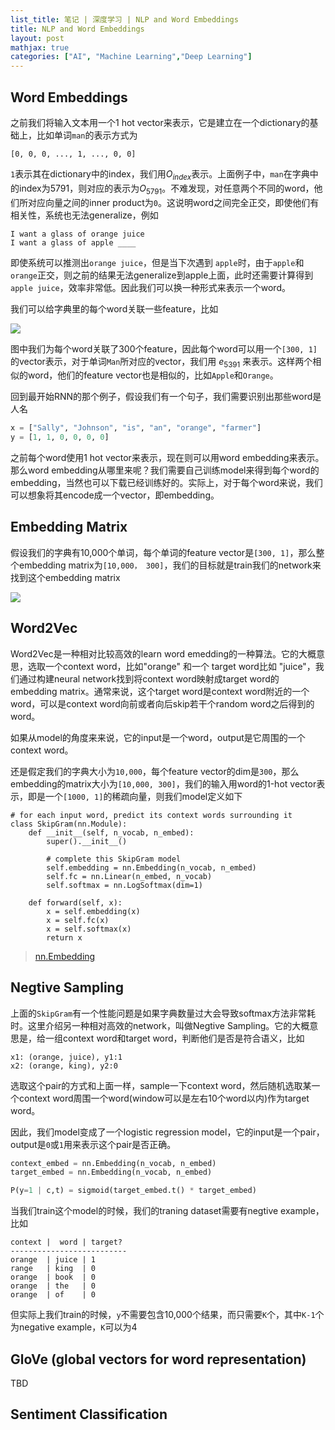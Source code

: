 ```yaml
---
list_title: 笔记 | 深度学习 | NLP and Word Embeddings
title: NLP and Word Embeddings
layout: post
mathjax: true
categories: ["AI", "Machine Learning","Deep Learning"]
---
```


## Word Embeddings

之前我们将输入文本用一个1 hot vector来表示，它是建立在一个dictionary的基础上，比如单词`man`的表示方式为

```
[0, 0, 0, ..., 1, ..., 0, 0]
```
`1`表示其在dictionary中的index，我们用$O_{index}$表示。上面例子中，`man`在字典中的index为5791，则对应的表示为${O_{5791}}$。不难发现，对任意两个不同的word，他们所对应向量之间的inner product为`0`。这说明word之间完全正交，即使他们有相关性，系统也无法generalize，例如

```
I want a glass of orange juice
I want a glass of apple ____
```
即使系统可以推测出`orange juice`，但是当下次遇到 `apple`时，由于`apple`和`orange`正交，则之前的结果无法generalize到apple上面，此时还需要计算得到 `apple juice`，效率非常低。因此我们可以换一种形式来表示一个word。

我们可以给字典里的每个word关联一些feature，比如

<img class="md-img-center" src="{{site.baseurl}}/assets/images/2018/06/dl-nlp-w2-1.png">

图中我们为每个word关联了300个feature，因此每个word可以用一个`[300, 1]`的vector表示，对于单词`Man`所对应的vector，我们用 $e_{5391}$ 来表示。这样两个相似的word，他们的feature vector也是相似的，比如`Apple`和`Orange`。

回到最开始RNN的那个例子，假设我们有一个句子，我们需要识别出那些word是人名

```python
x = ["Sally", "Johnson", "is", "an", "orange", "farmer"]
y = [1, 1, 0, 0, 0, 0]
```
之前每个word使用1 hot vector来表示，现在则可以用word embedding来表示。那么word embedding从哪里来呢？我们需要自己训练model来得到每个word的embedding，当然也可以下载已经训练好的。实际上，对于每个word来说，我们可以想象将其encode成一个vector，即embedding。

## Embedding Matrix

假设我们的字典有10,000个单词，每个单词的feature vector是`[300, 1]`，那么整个embedding matrix为`[10,000， 300]`，我们的目标就是train我们的network来找到这个embedding matrix

<img class="md-img-center" src="{{site.baseurl}}/assets/images/2018/06/dl-nlp-w2-2.png">

## Word2Vec

Word2Vec是一种相对比较高效的learn word emedding的一种算法。它的大概意思，选取一个context word，比如"orange" 和一个 target word比如 "juice"，我们通过构建neural network找到将context word映射成target word的embedding matrix。通常来说，这个target word是context word附近的一个word，可以是context word向前或者向后skip若干个random word之后得到的word。

如果从model的角度来来说，它的input是一个word，output是它周围的一个context word。

还是假定我们的字典大小为`10,000`，每个feature vector的dim是`300`，那么embedding的matrix大小为`[10,000, 300]`，我们的输入用word的1-hot vector表示，即是一个`[1000, 1]`的稀疏向量，则我们model定义如下

```
# for each input word, predict its context words surrounding it
class SkipGram(nn.Module):
    def __init__(self, n_vocab, n_embed):
        super().__init__()
        
        # complete this SkipGram model
        self.embedding = nn.Embedding(n_vocab, n_embed)
        self.fc = nn.Linear(n_embed, n_vocab)
        self.softmax = nn.LogSoftmax(dim=1)
    
    def forward(self, x):
        x = self.embedding(x)
        x = self.fc(x)
        x = self.softmax(x)
        return x
```

> [nn.Embedding](https://pytorch.org/docs/stable/generated/torch.nn.Embedding.html)

## Negtive Sampling

上面的`SkipGram`有一个性能问题是如果字典数量过大会导致softmax方法非常耗时。这里介绍另一种相对高效的network，叫做Negtive Sampling。它的大概意思是，给一组context word和target word，判断他们是否是符合语义，比如

```
x1: (orange, juice), y1:1
x2: (orange, king), y2:0
```
选取这个pair的方式和上面一样，sample一下context word，然后随机选取某一个context word周围一个word(window可以是左右10个word以内)作为target word。

因此，我们model变成了一个logistic regression model，它的input是一个pair，output是`0`或`1`用来表示这个pair是否正确。

``` python
context_embed = nn.Embedding(n_vocab, n_embed)
target_embed = nn.Embedding(n_vocab, n_embed)

P(y=1 | c,t) = sigmoid(target_embed.t() * target_embed)
```

当我们train这个model的时候，我们的traning dataset需要有negtive example，比如

```shell
context |  word | target?
--------------------------
orange  | juice | 1 
range   | king  | 0
orange  | book  | 0
orange  | the   | 0
orange  | of    | 0
```
但实际上我们train的时候，`y`不需要包含10,000个结果，而只需要`K`个，其中`K-1`个为negative example，`K`可以为4

## GloVe (global vectors for word representation)

TBD

## Sentiment Classification
